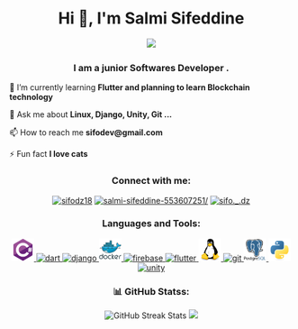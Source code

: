 <h1 align="center">Hi 👋, I'm Salmi Sifeddine</h1>
<div align="center">
    <img style="text-align: center;" src="https://media1.giphy.com/media/13HgwGsXF0aiGY/giphy.gif" />
</div>
<h3 align="center">I am a junior Softwares Developer .</h3>
<div align="center">
    <div style="text-align: left;">
        <p>🌱 I’m currently learning <strong>Flutter and planning to learn Blockchain technology</strong></p>
        <p>💬 Ask me about <strong>Linux, Django, Unity, Git ...</strong></p>
        <p>📫 How to reach me <strong>sifodev@gmail.com</strong></p>
        <p>⚡ Fun fact <strong>I love cats</strong></p>
    </div>
</div>



<div align="center">
    <h3>Connect with me:</h3>
    <p>
        <a href="https://twitter.com/sifodz18" target="blank"><img src="https://raw.githubusercontent.com/rahuldkjain/github-profile-readme-generator/master/src/images/icons/Social/twitter.svg" alt="sifodz18" height="30" width="40" /></a>
        <a href="https://linkedin.com/in/salmi-sifeddine-553607251/" target="blank"><img src="https://raw.githubusercontent.com/rahuldkjain/github-profile-readme-generator/master/src/images/icons/Social/linked-in-alt.svg" alt="salmi-sifeddine-553607251/" height="30" width="40" /></a>
        <a href="https://instagram.com/sifo._.dz" target="blank"><img src="https://raw.githubusercontent.com/rahuldkjain/github-profile-readme-generator/master/src/images/icons/Social/instagram.svg" alt="sifo._.dz" height="30" width="40" /></a>
    </p>
</div>

<h3 align="center">Languages and Tools:</h3>
<p align="center"> <a href="https://www.w3schools.com/cs/" target="_blank" rel="noreferrer"> <img src="https://raw.githubusercontent.com/devicons/devicon/master/icons/csharp/csharp-original.svg" alt="csharp" width="40" height="40"/> </a> <a href="https://dart.dev" target="_blank" rel="noreferrer"> <img src="https://www.vectorlogo.zone/logos/dartlang/dartlang-icon.svg" alt="dart" width="40" height="40"/> </a> <a href="https://www.djangoproject.com/" target="_blank" rel="noreferrer"> <img src="https://cdn.worldvectorlogo.com/logos/django.svg" alt="django" width="40" height="40"/> </a> <a href="https://www.docker.com/" target="_blank" rel="noreferrer"> <img src="https://raw.githubusercontent.com/devicons/devicon/master/icons/docker/docker-original-wordmark.svg" alt="docker" width="40" height="40"/> </a> <a href="https://firebase.google.com/" target="_blank" rel="noreferrer"> <img src="https://www.vectorlogo.zone/logos/firebase/firebase-icon.svg" alt="firebase" width="40" height="40"/> </a> <a href="https://flutter.dev" target="_blank" rel="noreferrer"> <img src="https://www.vectorlogo.zone/logos/flutterio/flutterio-icon.svg" alt="flutter" width="40" height="40"/><a href="https://www.linux.org/" target="_blank" rel="noreferrer"> <img src="https://raw.githubusercontent.com/devicons/devicon/master/icons/linux/linux-original.svg" alt="linux" width="40" height="40"/> </a> <a href="https://git-scm.com/" target="_blank" rel="noreferrer"> <img src="https://www.vectorlogo.zone/logos/git-scm/git-scm-icon.svg" alt="git" width="40" height="40"/> </a> <a href="https://www.postgresql.org" target="_blank" rel="noreferrer"> <img src="https://raw.githubusercontent.com/devicons/devicon/master/icons/postgresql/postgresql-original-wordmark.svg" alt="postgresql" width="40" height="40"/> </a> <a href="https://www.python.org" target="_blank" rel="noreferrer"> <img src="https://raw.githubusercontent.com/devicons/devicon/master/icons/python/python-original.svg" alt="python" width="40" height="40"/> </a> <a href="https://unity.com/" target="_blank" rel="noreferrer"> <img src="https://www.vectorlogo.zone/logos/unity3d/unity3d-icon.svg" alt="unity" width="40" height="40"/> </a> </p>


<h3 align="center">📊 GitHub Statss:</h3>
<div align="center">
    <img src="https://github-readme-streak-stats.herokuapp.com/?user=isif00&theme=dark&hide_border=false" alt="GitHub Streak Stats" />
    <img src="http://github-profile-summary-cards.vercel.app/api/cards/stats?username=isif00&theme=nightowl">
</div>
